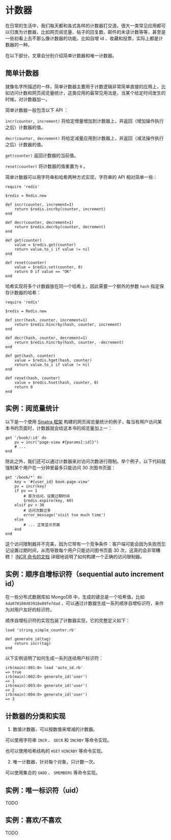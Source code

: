 # 计数器

在日常的生活中，我们每天都和各式各样的计数器打交道。很大一类常见应用都可以归类为计数器，比如网页阅览量、帖子的回复数、邮件的未读计数等等，甚至是一些初看上去不那么像计数器的功能，比如自增 id 、收藏和投票，实际上都是计数器的一种。

在以下部分，文章会分别介绍简单计数器和唯一计数器。


## 简单计数器

就像名字所描述的一样，简单计数器主要用于计数逻辑非常简单直接的应用上，比如访问计数和网页阅览量统计，这类应用的最常见用法是，当某个给定时间发生的时候，对计数器加一。

简单计数器一般包含以下 API ：

``incr(counter, increment)`` 将给定增量增加到计数器上，并返回（增加操作执行之后）计数器的值。

``decr(counter, decrement)`` 将给定减量应用到计数器上，并返回（减法操作执行之后）计数器的值。

``get(counter)`` 返回计数器的当前值。

``reset(counter)`` 将计数器的值重置为 ``0`` 。

简单计数器可以用字符串和哈希两种方式实现，字符串的 API 相对简单一些：

    require 'redis'

    $redis = Redis.new

    def incr(counter, increment=1)
        return $redis.incrby(counter, increment)
    end

    def decr(counter, decrement=1)
        return $redis.decrby(counter, decrement)
    end

    def get(counter)
        value = $redis.get(counter)
        return value.to_i if value != nil
    end

    def reset(counter)
        value = $redis.set(counter, 0)
        return 0 if value == "OK"
    end

哈希实现将多个计数器放在同一个哈希上，因此需要一个额外的参数 ``hash`` 指定保存计数器的哈希：

    require 'redis'

    $redis = Redis.new

    def incr(hash, counter, increment=1)
        return $redis.hincrby(hash, counter, increment)
    end

    def decr(hash, counter, decrement=1)
        return $redis.hincrby(hash, counter, -decrement)
    end

    def get(hash, counter)
        value = $redis.hget(hash, counter)
        return value.to_i if value != nil
    end

    def reset(hash, counter)
        value = $redis.hset(hash, counter, 0)
        return 0
    end


## 实例：阅览量统计

以下是一个使用 [Sinatra 框架](http://www.sinatrarb.com/) 构建的网页阅览量统计的例子，每当有用户访问某本书的页面时，计数器就会给这本书的阅览量加上一：

    get '/book/:id' do
        pv = incr("page-view #{params[:id]}")
        # ...
    end

除此之外，我们还可以通过计数器来对访问次数进行限制。举个例子，以下代码就强制某个用户在一分钟里最多只能访问 30 次图书页面：

    get '/book/*' do
        key = '#{user_id} book-page-view'
        pv = incr(key)
        if pv == 1
            # 首次访问，设置过期时间
            $redis.expire(key, 60)
        elsif pv > 30
            # 访问次数过多
            error_message('visit too much time')
        else
            # ... 正常显示页面
        end
    end

这个访问限制器并不完美，因为它带有一个竞争条件：客户端可能会因为失败而忘记设置过期时间，从而导致每个用户只能访问图书页面 30 次，这真的会非常糟糕！ [INCR 命令的文档](http://redis.readthedocs.org/en/latest/string/incr.html) 详细地说明了如何构建一个正确的访问限制器。


## 实例：顺序自增标识符（sequential auto increment id）

在一些分布式数据库如 MongoDB 中，生成的键总是一个哈希值，比如 ``4da070180d03918e09fe7dad`` ，可以通过计数器生成一系列顺序自增标识符，来作为对用户友好的标识符。

顺序自增标识符的实现包装了计数器实现，它的完整定义如下：

    load 'string_simple_counter.rb'

    def generate_id(tag)
        return incr(tag)
    end

以下实例说明了如何生成一系列连续用户标识符：

    irb(main):001:0> load 'auto_id.rb'
    => true
    irb(main):002:0> generate_id('user')
    => 1
    irb(main):003:0> generate_id('user')
    => 2
    irb(main):004:0> generate_id('user')
    => 3


## 计数器的分类和实现

1) 数值计数器，可以按数值来增减的计数器。

可以使用字符串 ``INCR`` 、 ``DECR`` 和 ``INCRBY`` 等命令实现。

也可以使用哈希结构的 ``HSET`` ``HINCRBY`` 等命令实现。

2) 唯一计数器，针对每个对象，只计数一次。

可以使用集合的 ``SADD`` 、 ``SMEMBERS`` 等命令实现。


## 实例：唯一标识符（uid）

TODO


## 实例：喜欢/不喜欢

TODO
